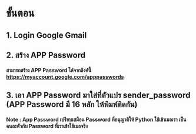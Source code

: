 # ขั้นตอน 

## 1. Login Google Gmail
## 2. สร้าง APP Password 
#### สามารถสร้าง APP Password ได้จากลิงค์นี้  https://myaccount.google.com/apppasswords

## 3. เอา APP Password มาใส่ที่ตัวแปร sender_password (APP Password มี 16 หลัก ให้พิมพ์ติดกัน)

#### Note : App Password เปรียบเสมือน Password ที่อนุญาติให้ Python ใช้เข้าเมลเรา เป็นคนละตัวกับ Password ที่เราเข้าใช้เมลจริง
